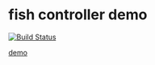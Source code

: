 # fish controller demo

[![Build Status](https://travis-ci.org/kamataryo/mermaid-websocket-demo.svg?branch=master)](https://travis-ci.org/kamataryo/mermaid-websocket-demo)

[demo](http://mermaid-websocket-demo.biwako.io)
